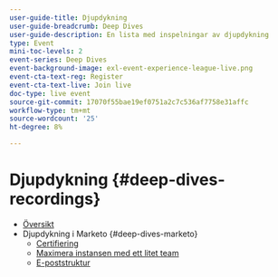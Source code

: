 ```yaml
---
user-guide-title: Djupdykning
user-guide-breadcrumb: Deep Dives
user-guide-description: En lista med inspelningar av djupdykning
type: Event
mini-toc-levels: 2
event-series: Deep Dives
event-background-image: exl-event-experience-league-live.png
event-cta-text-reg: Register
event-cta-text-live: Join live
doc-type: live event
source-git-commit: 17070f55bae19ef0751a2c7c536af7758e31affc
workflow-type: tm+mt
source-wordcount: '25'
ht-degree: 8%

---
```



# Djupdykning {#deep-dives-recordings}

+ [Översikt](overview.md)
+ Djupdykning i Marketo {#deep-dives-marketo}
   + [Certifiering](certification.md)
   + [Maximera instansen med ett litet team](small-team-instance.md)
   + [E-poststruktur](email-nurture.md)